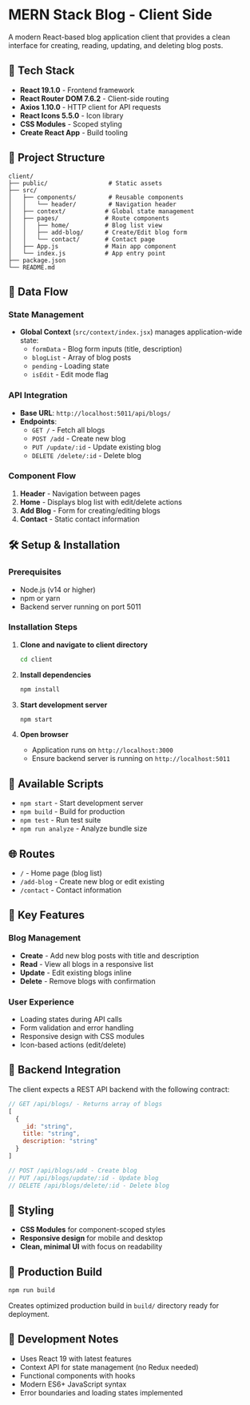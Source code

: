 # MERN Stack Blog - Client Side

A modern React-based blog application client that provides a clean interface for creating, reading, updating, and deleting blog posts.

## 🚀 Tech Stack

- **React 19.1.0** - Frontend framework
- **React Router DOM 7.6.2** - Client-side routing
- **Axios 1.10.0** - HTTP client for API requests
- **React Icons 5.5.0** - Icon library
- **CSS Modules** - Scoped styling
- **Create React App** - Build tooling

## 📁 Project Structure

```
client/
├── public/                 # Static assets
├── src/
│   ├── components/         # Reusable components
│   │   └── header/         # Navigation header
│   ├── context/           # Global state management
│   ├── pages/             # Route components
│   │   ├── home/          # Blog list view
│   │   ├── add-blog/      # Create/Edit blog form
│   │   └── contact/       # Contact page
│   ├── App.js             # Main app component
│   └── index.js           # App entry point
├── package.json
└── README.md
```

## 🔄 Data Flow

### State Management
- **Global Context** (`src/context/index.jsx`) manages application-wide state:
  - `formData` - Blog form inputs (title, description)
  - `blogList` - Array of blog posts
  - `pending` - Loading state
  - `isEdit` - Edit mode flag

### API Integration
- **Base URL**: `http://localhost:5011/api/blogs/`
- **Endpoints**:
  - `GET /` - Fetch all blogs
  - `POST /add` - Create new blog
  - `PUT /update/:id` - Update existing blog
  - `DELETE /delete/:id` - Delete blog

### Component Flow
1. **Header** - Navigation between pages
2. **Home** - Displays blog list with edit/delete actions
3. **Add Blog** - Form for creating/editing blogs
4. **Contact** - Static contact information

## 🛠️ Setup & Installation

### Prerequisites
- Node.js (v14 or higher)
- npm or yarn
- Backend server running on port 5011

### Installation Steps

1. **Clone and navigate to client directory**
   ```bash
   cd client
   ```

2. **Install dependencies**
   ```bash
   npm install
   ```

3. **Start development server**
   ```bash
   npm start
   ```

4. **Open browser**
   - Application runs on `http://localhost:3000`
   - Ensure backend server is running on `http://localhost:5011`

## 📜 Available Scripts

- `npm start` - Start development server
- `npm build` - Build for production
- `npm test` - Run test suite
- `npm run analyze` - Analyze bundle size

## 🌐 Routes

- `/` - Home page (blog list)
- `/add-blog` - Create new blog or edit existing
- `/contact` - Contact information

## 🔧 Key Features

### Blog Management
- **Create** - Add new blog posts with title and description
- **Read** - View all blogs in a responsive list
- **Update** - Edit existing blogs inline
- **Delete** - Remove blogs with confirmation

### User Experience
- Loading states during API calls
- Form validation and error handling
- Responsive design with CSS modules
- Icon-based actions (edit/delete)

## 🔗 Backend Integration

The client expects a REST API backend with the following contract:

```javascript
// GET /api/blogs/ - Returns array of blogs
[
  {
    _id: "string",
    title: "string", 
    description: "string"
  }
]

// POST /api/blogs/add - Create blog
// PUT /api/blogs/update/:id - Update blog
// DELETE /api/blogs/delete/:id - Delete blog
```

## 🎨 Styling

- **CSS Modules** for component-scoped styles
- **Responsive design** for mobile and desktop
- **Clean, minimal UI** with focus on readability

## 🚀 Production Build

```bash
npm run build
```

Creates optimized production build in `build/` directory ready for deployment.

## 📝 Development Notes

- Uses React 19 with latest features
- Context API for state management (no Redux needed)
- Functional components with hooks
- Modern ES6+ JavaScript syntax
- Error boundaries and loading states implemented